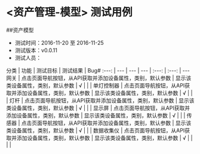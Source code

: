 # <资产管理-模型> 测试用例

##资产模型

- 测试时间：2016-11-20 至 2016-11-25
- 测试版本：v0.0.11
- 测试人员：

分类 | 功能 | 测试目标 | 测试结果 | Bug#
:---: | --- | --- | --- | :---: | :---: | ---
网关 | 点击页面导航按钮，从API获取并添加设备属性，类别，默认参数 | 显示该类设备属性，类别，默认参数 | √ |  |
|
单灯控制器 | 点击页面导航按钮，从API获取并添加设备属性，类别，默认参数 | 显示该类设备属性，类别，默认参数 | √ |  |
|
灯杆 | 点击页面导航按钮，从API获取并添加设备属性，类别，默认参数 | 显示该类设备属性，类别，默认参数 | √ |  |
|
显示屏 | 点击页面导航按钮，从API获取并添加设备属性，类别，默认参数 | 显示该类设备属性，类别，默认参数 | √ |  |
|
传感器 | 点击页面导航按钮，从API获取并添加设备属性，类别，默认参数 | 显示该类设备属性，类别，默认参数 | √ |  |
|
数据收集仪 | 点击页面导航按钮，从API获取并添加设备属性，类别，默认参数 | 显示该类设备属性，类别，默认参数 | √ |  |
|
|